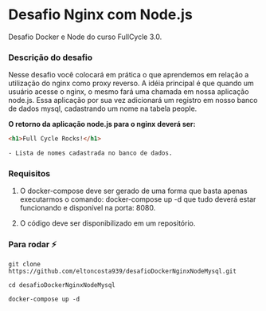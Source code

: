 # Desafio Nginx com Node.js
Desafio Docker e Node do curso FullCycle 3.0.

### Descrição do desafio
Nesse desafio você colocará em prática o que aprendemos em relação a utilização do nginx como proxy reverso. A idéia principal é que quando um usuário acesse o nginx, o mesmo fará uma chamada em nossa aplicação node.js. Essa aplicação por sua vez adicionará um registro em nosso banco de dados mysql, cadastrando um nome na tabela people.

__O retorno da aplicação node.js para o nginx deverá ser:__
```html
<h1>Full Cycle Rocks!</h1>

- Lista de nomes cadastrada no banco de dados.
```

### Requisitos
1. O docker-compose deve ser gerado de uma forma que basta apenas executarmos o comando: docker-compose up -d que tudo deverá estar funcionando e disponível na porta: 8080.

2. O código deve ser disponibilizado em um repositório.

  
### Para rodar :zap:
```
git clone https://github.com/eltoncosta939/desafioDockerNginxNodeMysql.git

cd desafioDockerNginxNodeMysql

docker-compose up -d
```
<br/>
<br/>